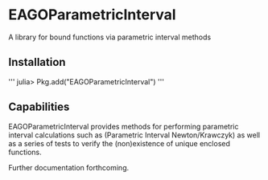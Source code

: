 # EAGOParametricInterval
A library for bound functions via parametric interval methods

## Installation

'''
julia> Pkg.add("EAGOParametricInterval")
'''

## Capabilities

EAGOParametricInterval provides methods for performing parametric interval calculations such as (Parametric Interval Newton/Krawczyk) as well as a series of tests to verify the (non)existence of unique enclosed functions.

Further documentation forthcoming.
